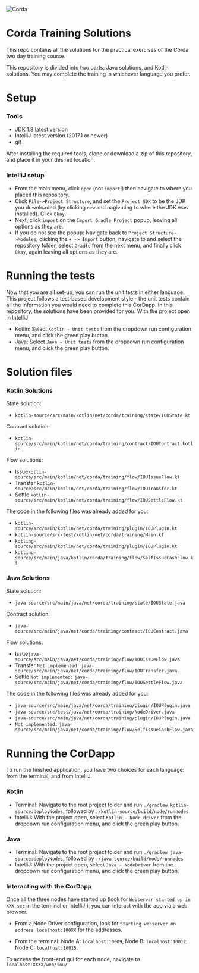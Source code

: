 ![Corda](https://www.corda.net/wp-content/uploads/2016/11/fg005_corda_b.png)

# Corda Training Solutions

This repo contains all the solutions for the practical exercises of the Corda two day 
training course.


This repository is divided into two parts: Java solutions, and Kotlin solutions. You may complete the training in whichever 
language you prefer.

# Setup

### Tools 
* JDK 1.8 latest version
* IntelliJ latest version (2017.1 or newer)
* git

After installing the required tools, clone or download a zip of this repository, and place it in your desired 
location.

### IntelliJ setup
* From the main menu, click `open` (not `import`!) then navigate to where you placed this repository.
* Click `File->Project Structure`, and set the `Project SDK` to be the JDK you downloaded (by clicking `new` and 
nagivating to where the JDK was installed). Click `Okay`.
* Next, click `import` on the `Import Gradle Project` popup, leaving all options as they are. 
* If you do not see the popup: Navigate back to `Project Structure->Modules`, clicking the `+ -> Import` button,
navigate to and select the repository folder, select `Gradle` from the next menu, and finally click `Okay`, 
again leaving all options as they are.

# Running the tests
Now that you are all set-up, you can run the unit tests in either language. This project follows a test-based
development style - the unit tests contain all the information you would need to complete this CorDapp. In this repository,
the solutions have been provided for you. With the project open in IntelliJ

* Kotlin: Select `Kotlin - Unit tests` from the dropdown run configuration menu, and click the green play button.
* Java: Select `Java - Unit tests` from the dropdown run configuration menu, and click the green play button.
# Solution files

### Kotlin Solutions
State solution:

* `kotlin-source/src/main/kotlin/net/corda/training/state/IOUState.kt`

Contract solution:

* `kotlin-source/src/main/kotlin/net/corda/training/contract/IOUContract.kotlin`

Flow solutions:

* Issue`kotlin-source/src/main/kotlin/net/corda/training/flow/IOUIssueFlow.kt`
* Transfer `kotlin-source/src/main/kotlin/net/corda/training/flow/IOUTransfer.kt`
* Settle `kotlin-source/src/main/kotlin/net/corda/training/flow/IOUSettleFlow.kt`

The code in the following files was already added for you:

* `kotlin-source/src/main/kotlin/net/corda/training/plugin/IOUPlugin.kt`
* `kotlin-source/src/test/kotlin/net/corda/training/Main.kt`
* `kotling-source/src/main/kotlin/net/corda/training/plugin/IOUPlugin.kt`
* `kotling-source/src/main/java/kotlin/corda/training/flow/SelfIssueCashFlow.kt`


### Java Solutions
State solution:

* `java-source/src/main/java/net/corda/training/state/IOUState.java`

Contract solution:

* `java-source/src/main/java/net/corda/training/contract/IOUContract.java`

Flow solutions:

* Issue`java-source/src/main/java/net/corda/training/flow/IOUIssueFlow.java`
* Transfer `Not implemented:` `java-source/src/main/java/net/corda/training/flow/IOUTransfer.java`
* Settle `Not implemented:` `java-source/src/main/java/net/corda/training/flow/IOUSettleFlow.java`

The code in the following files was already added for you:

* `java-source/src/main/java/net/corda/training/plugin/IOUPlugin.java`
* `java-source/src/test/java/net/corda/training/NodeDriver.java`
* `java-source/src/main/java/net/corda/training/plugin/IOUPlugin.java`
* `Not implemented:` `java-source/src/main/java/net/corda/training/flow/SelfIssueCashFlow.java`


# Running the CorDapp
To run the finished application, you have two choices for each language: from the terminal, and from IntelliJ.

### Kotlin
* Terminal: Navigate to the root project folder and run `./gradlew kotlin-source:deployNodes`, followed by 
`./kotlin-source/build/node/runnodes`
* IntelliJ: With the project open, select `Kotlin - Node driver` from the dropdown run configuration menu, and click 
the green play button.

### Java
* Terminal: Navigate to the root project folder and run `./gradlew java-source:deployNodes`, followed by 
`./java-source/build/node/runnodes`
* IntelliJ: With the project open, select `Java - NodeDriver` from the dropdown run configuration menu, and click 
the green play button.

### Interacting with the CorDapp
Once all the three nodes have started up (look for `Webserver started up in XXX sec` in the terminal or IntelliJ ), you can interact
with the app via a web browser. 
* From a Node Driver configuration, look for `Starting webserver on address localhost:100XX` for the addresses. 

* From the terminal: Node A: `localhost:10009`, Node B: `localhost:10012`, Node C: `localhost:10015`.

To access the front-end gui for each node, navigate to `localhost:XXXX/web/iou/`
